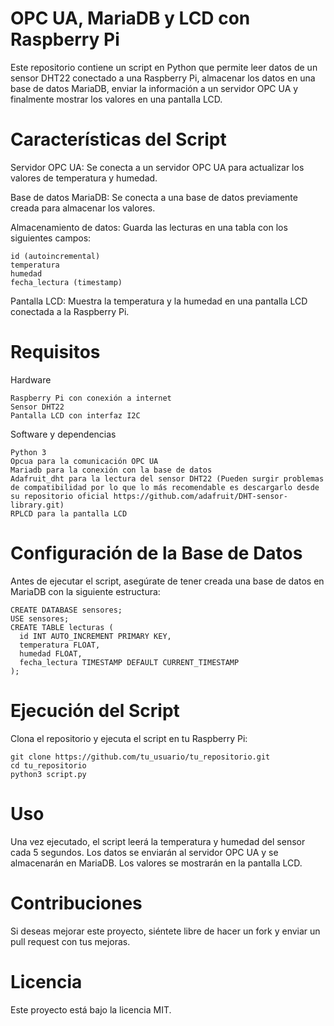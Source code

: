 # OPC UA, MariaDB y LCD con Raspberry Pi

  Este repositorio contiene un script en Python que permite leer datos de un sensor DHT22 conectado a una Raspberry Pi, almacenar los datos en una base de datos MariaDB, enviar la información a un servidor OPC UA y finalmente mostrar los valores en una pantalla LCD.

# Características del Script

  Servidor OPC UA: 
  Se conecta a un servidor OPC UA para actualizar los valores de temperatura y humedad.

  Base de datos MariaDB: 
  Se conecta a una base de datos previamente creada para almacenar los valores.

  Almacenamiento de datos: 
  Guarda las lecturas en una tabla con los siguientes campos:

    id (autoincremental)
    temperatura
    humedad
    fecha_lectura (timestamp)

  Pantalla LCD: 
  Muestra la temperatura y la humedad en una pantalla LCD conectada a la Raspberry Pi.

  # Requisitos

  Hardware

    Raspberry Pi con conexión a internet
    Sensor DHT22
    Pantalla LCD con interfaz I2C
    
  Software y dependencias

    Python 3
    Opcua para la comunicación OPC UA
    Mariadb para la conexión con la base de datos
    Adafruit_dht para la lectura del sensor DHT22 (Pueden surgir problemas de compatibilidad por lo que lo más recomendable es descargarlo desde su repositorio oficial https://github.com/adafruit/DHT-sensor-library.git)
    RPLCD para la pantalla LCD

  # Configuración de la Base de Datos

  Antes de ejecutar el script, asegúrate de tener creada una base de datos en MariaDB con la siguiente estructura:

    CREATE DATABASE sensores;
    USE sensores;
    CREATE TABLE lecturas (
      id INT AUTO_INCREMENT PRIMARY KEY,
      temperatura FLOAT,
      humedad FLOAT,
      fecha_lectura TIMESTAMP DEFAULT CURRENT_TIMESTAMP
    );

  # Ejecución del Script

  Clona el repositorio y ejecuta el script en tu Raspberry Pi:

    git clone https://github.com/tu_usuario/tu_repositorio.git
    cd tu_repositorio
    python3 script.py

  # Uso
    
  Una vez ejecutado, el script leerá la temperatura y humedad del sensor cada 5 segundos.
  Los datos se enviarán al servidor OPC UA y se almacenarán en MariaDB.
  Los valores se mostrarán en la pantalla LCD.

  # Contribuciones

  Si deseas mejorar este proyecto, siéntete libre de hacer un fork y enviar un pull request con tus mejoras.

  # Licencia

  Este proyecto está bajo la licencia MIT.
